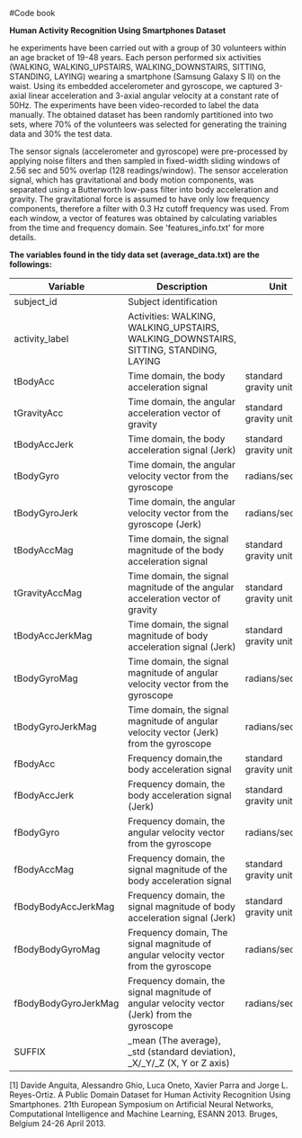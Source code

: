 #Code book

**Human Activity Recognition Using Smartphones Dataset**

he experiments have been carried out with a group of 30 volunteers within an age bracket of 19-48 years. Each person performed six activities (WALKING, WALKING_UPSTAIRS, WALKING_DOWNSTAIRS, SITTING, STANDING, LAYING) wearing a smartphone (Samsung Galaxy S II) on the waist. Using its embedded accelerometer and gyroscope, we captured 3-axial linear acceleration and 3-axial angular velocity at a constant rate of 50Hz. The experiments have been video-recorded to label the data manually. The obtained dataset has been randomly partitioned into two sets, where 70% of the volunteers was selected for generating the training data and 30% the test data. 

The sensor signals (accelerometer and gyroscope) were pre-processed by applying noise filters and then sampled in fixed-width sliding windows of 2.56 sec and 50% overlap (128 readings/window). The sensor acceleration signal, which has gravitational and body motion components, was separated using a Butterworth low-pass filter into body acceleration and gravity. The gravitational force is assumed to have only low frequency components, therefore a filter with 0.3 Hz cutoff frequency was used. From each window, a vector of features was obtained by calculating variables from the time and frequency domain. See 'features_info.txt' for more details. 

**The variables found in the tidy data set (average_data.txt) are the followings:**

| Variable| Description| Unit |
|--- | --- | --- |
| subject_id | Subject identification | |
| activity_label | Activities: WALKING, WALKING_UPSTAIRS, WALKING_DOWNSTAIRS, SITTING, STANDING, LAYING | |
| tBodyAcc | Time domain, the body acceleration signal  | standard gravity units 'g'|
| tGravityAcc | Time domain, the angular acceleration vector of gravity | standard gravity units 'g'|
| tBodyAccJerk | Time domain, the body acceleration signal (Jerk) | standard gravity units 'g'|
| tBodyGyro | Time domain, the angular velocity vector from the gyroscope | radians/second |
| tBodyGyroJerk | Time domain, the angular velocity vector from the gyroscope (Jerk) | radians/second |
| tBodyAccMag | Time domain, the signal magnitude of the body acceleration signal | standard gravity units 'g'|
| tGravityAccMag | Time domain, the signal magnitude of the angular acceleration vector of gravity | standard gravity units 'g'|
| tBodyAccJerkMag | Time domain, the signal magnitude of body acceleration signal (Jerk) | standard gravity units 'g'|
| tBodyGyroMag | Time domain, the signal magnitude of angular velocity vector from the gyroscope | radians/second |
| tBodyGyroJerkMag | Time domain, the signal magnitude of angular velocity vector (Jerk) from the gyroscope | radians/second |
| fBodyAcc |	Frequency domain,the body acceleration signal  | standard gravity units 'g'|
| fBodyAccJerk |	Frequency domain, the body acceleration signal (Jerk) | standard gravity units 'g'|
| fBodyGyro |	Frequency domain, the angular velocity vector from the gyroscope | radians/second |
| fBodyAccMag |	Frequency domain, the signal magnitude of the body acceleration signal | standard gravity units 'g'|
| fBodyBodyAccJerkMag |	Frequency domain, the signal magnitude of body acceleration signal (Jerk) | standard gravity units 'g'|
| fBodyBodyGyroMag |	Frequency domain, The signal magnitude of angular velocity vector from the gyroscope | radians/second |
| fBodyBodyGyroJerkMag |	Frequency domain, the signal magnitude of angular velocity vector (Jerk) from the gyroscope | radians/second |
| SUFFIX | _mean (The average), _std (standard deviation), _X/_Y/_Z (X, Y or Z axis)| |

[1] Davide Anguita, Alessandro Ghio, Luca Oneto, Xavier Parra and Jorge L. Reyes-Ortiz. A Public Domain Dataset for Human Activity Recognition Using Smartphones. 21th European Symposium on Artificial Neural Networks, Computational Intelligence and Machine Learning, ESANN 2013. Bruges, Belgium 24-26 April 2013. 
